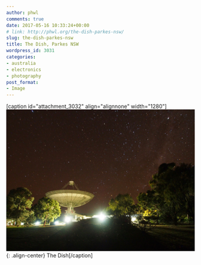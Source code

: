 ```yaml
---
author: phwl
comments: true
date: 2017-05-16 10:33:24+00:00
# link: http://phwl.org/the-dish-parkes-nsw/
slug: the-dish-parkes-nsw
title: The Dish, Parkes NSW
wordpress_id: 3031
categories:
- australia
- electronics
- photography
post_format:
- Image
---
```


[caption id="attachment_3032" align="alignnone" width="1280"]![](/assets/images/2017/05/P5160020.jpg){: .align-center} The Dish[/caption]
